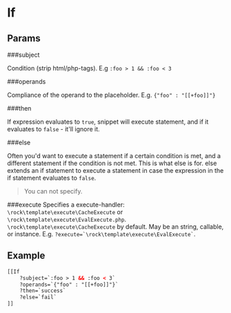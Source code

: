 If
====================

Params
--------------------

###subject

Condition (strip html/php-tags). E.g `:foo > 1 && :foo < 3`

###operands

Compliance of the operand to the placeholder. E.g. `{"foo" : "[[+foo]]"}`

###then

If expression evaluates to `true`, snippet will execute statement, and if it evaluates to `false` - it'll ignore it.

###else

Often you'd want to execute a statement if a certain condition is met, and a different statement if the condition is not met. This is what else is for. else extends an if statement to execute a statement in case the expression in the if statement evaluates to `false`.

> You can not specify.

###execute
Specifies a execute-handler: `\rock\template\execute\CacheExecute` or `\rock\template\execute\EvalExecute.php`. `\rock\template\execute\CacheExecute` by default.
May be an string, callable, or instance. E.g. ``` ?execute=`\rock\template\execute\EvalExecute` ```.

Example
--------------------

```html
[[If
    ?subject=`:foo > 1 && :foo < 3`
    ?operands=`{"foo" : "[[+foo]]"}`
    ?then=`success`
    ?else=`fail`
]]
```
